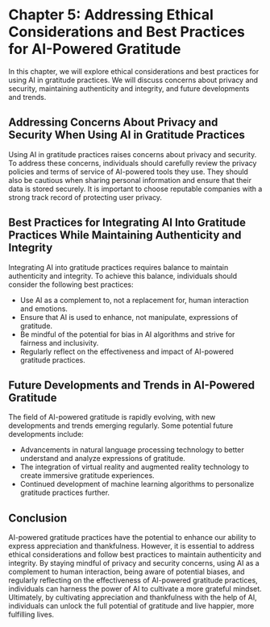Chapter 5: Addressing Ethical Considerations and Best Practices for AI-Powered Gratitude
========================================================================================

In this chapter, we will explore ethical considerations and best practices for using AI in gratitude practices. We will discuss concerns about privacy and security, maintaining authenticity and integrity, and future developments and trends.

Addressing Concerns About Privacy and Security When Using AI in Gratitude Practices
-----------------------------------------------------------------------------------

Using AI in gratitude practices raises concerns about privacy and security. To address these concerns, individuals should carefully review the privacy policies and terms of service of AI-powered tools they use. They should also be cautious when sharing personal information and ensure that their data is stored securely. It is important to choose reputable companies with a strong track record of protecting user privacy.

Best Practices for Integrating AI Into Gratitude Practices While Maintaining Authenticity and Integrity
-------------------------------------------------------------------------------------------------------

Integrating AI into gratitude practices requires balance to maintain authenticity and integrity. To achieve this balance, individuals should consider the following best practices:

* Use AI as a complement to, not a replacement for, human interaction and emotions.
* Ensure that AI is used to enhance, not manipulate, expressions of gratitude.
* Be mindful of the potential for bias in AI algorithms and strive for fairness and inclusivity.
* Regularly reflect on the effectiveness and impact of AI-powered gratitude practices.

Future Developments and Trends in AI-Powered Gratitude
------------------------------------------------------

The field of AI-powered gratitude is rapidly evolving, with new developments and trends emerging regularly. Some potential future developments include:

* Advancements in natural language processing technology to better understand and analyze expressions of gratitude.
* The integration of virtual reality and augmented reality technology to create immersive gratitude experiences.
* Continued development of machine learning algorithms to personalize gratitude practices further.

Conclusion
----------

AI-powered gratitude practices have the potential to enhance our ability to express appreciation and thankfulness. However, it is essential to address ethical considerations and follow best practices to maintain authenticity and integrity. By staying mindful of privacy and security concerns, using AI as a complement to human interaction, being aware of potential biases, and regularly reflecting on the effectiveness of AI-powered gratitude practices, individuals can harness the power of AI to cultivate a more grateful mindset. Ultimately, by cultivating appreciation and thankfulness with the help of AI, individuals can unlock the full potential of gratitude and live happier, more fulfilling lives.
